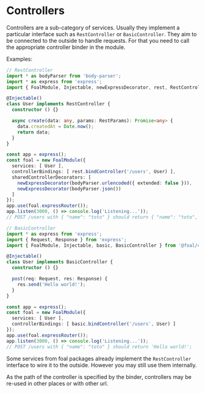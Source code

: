 # Controllers

Controllers are a sub-category of services. Usually they implement a particular interface such as `RestController` or `BasicController`. They aim to be connected to the outside to handle requests. For that you need to call the appropriate controller binder in the module.

Examples:
```ts
// RestController
import * as bodyParser from 'body-parser';
import * as express from 'express';
import { FoalModule, Injectable, newExpressDecorator, rest, RestController, RestParams } from '@foal/core';

@Injectable()
class User implements RestController {
  constructor () {}

  async create(data: any, params: RestParams): Promise<any> {
    data.createdAt = Date.now();
    return data;
  }
}

const app = express();
const foal = new FoalModule({
  services: [ User ],
  controllerBindings: [ rest.bindController('/users', User) ],
  sharedControllerDecorators: [
    newExpressDecorator(bodyParser.urlencoded({ extended: false })),
    newExpressDecorator(bodyParser.json())
  ]
});
app.use(foal.expressRouter());
app.listen(3000, () => console.log('Listening...'));
// POST /users with { "name": "toto" } should return { "name": "toto", "createdAt": "..." };
```

```ts
// BasicController
import * as express from 'express';
import { Request, Response } from 'express';
import { FoalModule, Injectable, basic, BasicController } from '@foal/core';

@Injectable()
class User implements BasicController {
  constructor () {}

  post(req: Request, res: Response) {
    res.send('Hello world!');
  }
}

const app = express();
const foal = new FoalModule({
  services: [ User ],
  controllerBindings: [ basic.bindController('/users', User) ]
});
app.use(foal.expressRouter());
app.listen(3000, () => console.log('Listening...'));
// POST /users with { "name": "toto" } should return 'Hello world!';
```

Some services from foal packages already implement the `RestController` interface to wire it to the outside. However you may still use them internally.

As the path of the controller is specified by the binder, controllers may be re-used in other places or with other url.